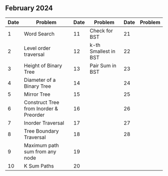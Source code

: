 ## February 2024

| Date | Problem                                | Date | Problem              | Date | Problem |
| ---- | -------------------------------------- | ---- | -------------------- | ---- | ------- |
| 1    | Word Search                            | 11   | Check for BST        | 21   |         |
| 2    | Level order traversal                  | 12   | k-th Smallest in BST | 22   |         |
| 3    | Height of Binary Tree                  | 13   | Pair Sum in BST      | 23   |         |
| 4    | Diameter of a Binary Tree              | 14   |                      | 24   |         |
| 5    | Mirror Tree                            | 15   |                      | 25   |         |
| 6    | Construct Tree from Inorder & Preorder | 16   |                      | 26   |         |
| 7    | Inorder Traversal                      | 17   |                      | 27   |         |
| 8    | Tree Boundary Traversal                | 18   |                      | 28   |         |
| 9    | Maximum path sum from any node         | 19   |                      |      |         |
| 10   | K Sum Paths                            | 20   |                      |      |         |
